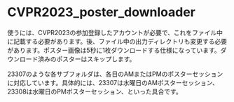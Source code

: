 # CVPR2023_poster_downloader

使うには、CVPR2023の参加登録したアカウントが必要で、これをファイル中に記載する必要があります。後、ファイル中の出力ディレクトリも変更する必要があります。ポスター画像は5秒に1枚ダウンロードする仕様になっています。ダウンロード済みのポスターはスキップします。

23307のような各サブフォルダは、各日のAMまたはPMのポスターセッションに対応しています。具体的には、23307は水曜日のAMポスターセッション、23308は水曜日のPMポスターセッション、といった具合です。
